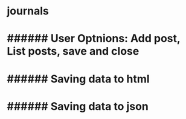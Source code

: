 # journals



# ###### User Optnions: Add post, List posts, save and close


# ###### Saving data to html


# ###### Saving data to json
